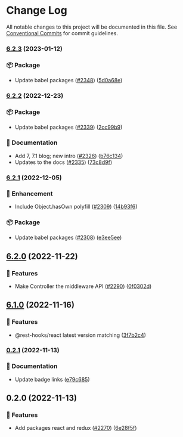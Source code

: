 # Change Log

All notable changes to this project will be documented in this file.
See [Conventional Commits](https://conventionalcommits.org) for commit guidelines.

### [6.2.3](https://github.com/coinbase/rest-hooks/compare/@rest-hooks/redux@6.2.2...@rest-hooks/redux@6.2.3) (2023-01-12)

### 📦 Package

* Update babel packages ([#2348](https://github.com/coinbase/rest-hooks/issues/2348)) ([5d0a68e](https://github.com/coinbase/rest-hooks/commit/5d0a68ea00b021effeae185fcdea415cf50c0328))

### [6.2.2](https://github.com/coinbase/rest-hooks/compare/@rest-hooks/redux@6.2.1...@rest-hooks/redux@6.2.2) (2022-12-23)

### 📦 Package

* Update babel packages ([#2339](https://github.com/coinbase/rest-hooks/issues/2339)) ([2cc99b9](https://github.com/coinbase/rest-hooks/commit/2cc99b99aeece58b0e7674ca80d3372555612c63))

### 📝 Documentation

* Add 7, 7.1 blog; new intro ([#2326](https://github.com/coinbase/rest-hooks/issues/2326)) ([b76c134](https://github.com/coinbase/rest-hooks/commit/b76c134cd8d0675c0eef7413ba3fddb6262443cb))
* Updates to the docs ([#2335](https://github.com/coinbase/rest-hooks/issues/2335)) ([73c8d9f](https://github.com/coinbase/rest-hooks/commit/73c8d9f4b403412cd766955305461aa7d8ebb462))

### [6.2.1](https://github.com/coinbase/rest-hooks/compare/@rest-hooks/redux@6.2.0...@rest-hooks/redux@6.2.1) (2022-12-05)

### 💅 Enhancement

* Include Object.hasOwn polyfill ([#2309](https://github.com/coinbase/rest-hooks/issues/2309)) ([14b93f6](https://github.com/coinbase/rest-hooks/commit/14b93f67f0589df5813909e0c1acd4cacad0a3ee))

### 📦 Package

* Update babel packages ([#2308](https://github.com/coinbase/rest-hooks/issues/2308)) ([e3ee5ee](https://github.com/coinbase/rest-hooks/commit/e3ee5ee57431971ba4bdb47b48ed89933412374c))

## [6.2.0](https://github.com/coinbase/rest-hooks/compare/@rest-hooks/redux@6.1.0...@rest-hooks/redux@6.2.0) (2022-11-22)

### 🚀 Features

* Make Controller the middleware API ([#2290](https://github.com/coinbase/rest-hooks/issues/2290)) ([0f0302d](https://github.com/coinbase/rest-hooks/commit/0f0302d6e95faea67cc3283bc013de06b9dcc840))

## [6.1.0](https://github.com/coinbase/rest-hooks/compare/@rest-hooks/redux@6.0.0...@rest-hooks/redux@6.1.0) (2022-11-16)

### 🚀 Features

* @rest-hooks/react latest version matching ([3f7b2c4](https://github.com/coinbase/rest-hooks/commit/3f7b2c4ef5d7ff9c29749a1ad8764d80388f058a))

### [0.2.1](https://github.com/coinbase/rest-hooks/compare/@rest-hooks/redux@0.2.0...@rest-hooks/redux@0.2.1) (2022-11-13)

### 📝 Documentation

* Update badge links ([e79c685](https://github.com/coinbase/rest-hooks/commit/e79c6853e9414127c6eeaee784dc3f33546b9630))

## 0.2.0 (2022-11-13)

### 🚀 Features

* Add packages react and redux ([#2270](https://github.com/coinbase/rest-hooks/issues/2270)) ([6e28f5f](https://github.com/coinbase/rest-hooks/commit/6e28f5f465b6f4f5d444b56234f212863aeade31))
